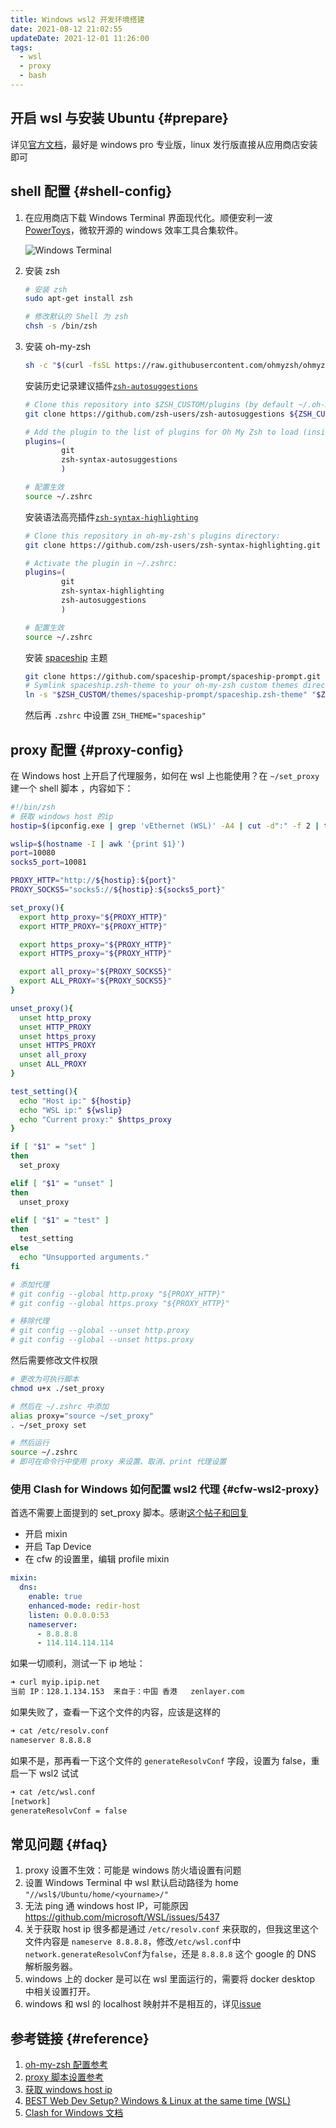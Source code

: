 ```yaml
---
title: Windows wsl2 开发环境搭建
date: 2021-08-12 21:02:55
updateDate: 2021-12-01 11:26:00
tags:
  - wsl
  - proxy
  - bash
---
```


## 开启 wsl 与安装 Ubuntu {#prepare}

详见[官方文档](https://docs.microsoft.com/zh-cn/windows/wsl/install-win10#manual-installation-steps)，最好是 windows pro 专业版，linux 发行版直接从应用商店安装即可

## shell 配置 {#shell-config}

1. 在应用商店下载 Windows Terminal 界面现代化。顺便安利一波 [PowerToys](https://github.com/microsoft/PowerToys)，微软开源的 windows 效率工具合集软件。

   ![Windows Terminal](../../assets/images/windows-terminal.jpg)

2. 安装 zsh

   ```bash
   # 安装 zsh
   sudo apt-get install zsh

   # 修改默认的 Shell 为 zsh
   chsh -s /bin/zsh
   ```

3. 安装 oh-my-zsh

   ```bash
   sh -c "$(curl -fsSL https://raw.githubusercontent.com/ohmyzsh/ohmyzsh/master/tools/install.sh)"
   ```

   安装历史记录建议插件[`zsh-autosuggestions`](https://github.com/zsh-users/zsh-autosuggestions)

   ```bash
   # Clone this repository into $ZSH_CUSTOM/plugins (by default ~/.oh-my-zsh/custom/plugins)
   git clone https://github.com/zsh-users/zsh-autosuggestions ${ZSH_CUSTOM:-~/.oh-my-zsh/custom}/plugins/zsh-autosuggestions

   # Add the plugin to the list of plugins for Oh My Zsh to load (inside ~/.zshrc):
   plugins=(
           git
           zsh-syntax-autosuggestions
           )

   # 配置生效
   source ~/.zshrc
   ```

   安装语法高亮插件[`zsh-syntax-highlighting`](https://github.com/zsh-users/zsh-syntax-highlighting.git)

   ```bash
   # Clone this repository in oh-my-zsh's plugins directory:
   git clone https://github.com/zsh-users/zsh-syntax-highlighting.git ${ZSH_CUSTOM:-~/.oh-my-zsh/custom}/plugins/zsh-syntax-highlighting

   # Activate the plugin in ~/.zshrc:
   plugins=(
           git
           zsh-syntax-highlighting
           zsh-autosuggestions
           )

   # 配置生效
   source ~/.zshrc
   ```

   安装 [spaceship](https://github.com/spaceship-prompt/spaceship-prompt) 主题

   ```bash
   git clone https://github.com/spaceship-prompt/spaceship-prompt.git "$ZSH_CUSTOM/themes/spaceship-prompt" --depth=1
   # Symlink spaceship.zsh-theme to your oh-my-zsh custom themes directory:
   ln -s "$ZSH_CUSTOM/themes/spaceship-prompt/spaceship.zsh-theme" "$ZSH_CUSTOM/themes/spaceship.zsh-theme"
   ```

   然后再 `.zshrc` 中设置 `ZSH_THEME="spaceship"`

## proxy 配置 {#proxy-config}

在 Windows host 上开启了代理服务，如何在 wsl 上也能使用？在 `~/set_proxy`建一个 shell 脚本 ，内容如下：

```bash
#!/bin/zsh
# 获取 windows host 的ip
hostip=$(ipconfig.exe | grep 'vEthernet (WSL)' -A4 | cut -d":" -f 2 | tail -n1 | sed -e 's/\s*//g')

wslip=$(hostname -I | awk '{print $1}')
port=10080
socks5_port=10081

PROXY_HTTP="http://${hostip}:${port}"
PROXY_SOCKS5="socks5://${hostip}:${socks5_port}"

set_proxy(){
  export http_proxy="${PROXY_HTTP}"
  export HTTP_PROXY="${PROXY_HTTP}"

  export https_proxy="${PROXY_HTTP}"
  export HTTPS_proxy="${PROXY_HTTP}"

  export all_proxy="${PROXY_SOCKS5}"
  export ALL_PROXY="${PROXY_SOCKS5}"
}

unset_proxy(){
  unset http_proxy
  unset HTTP_PROXY
  unset https_proxy
  unset HTTPS_PROXY
  unset all_proxy
  unset ALL_PROXY
}

test_setting(){
  echo "Host ip:" ${hostip}
  echo "WSL ip:" ${wslip}
  echo "Current proxy:" $https_proxy
}

if [ "$1" = "set" ]
then
  set_proxy

elif [ "$1" = "unset" ]
then
  unset_proxy

elif [ "$1" = "test" ]
then
  test_setting
else
  echo "Unsupported arguments."
fi

# 添加代理
# git config --global http.proxy "${PROXY_HTTP}"
# git config --global https.proxy "${PROXY_HTTP}"

# 移除代理
# git config --global --unset http.proxy
# git config --global --unset https.proxy
```

然后需要修改文件权限

```bash
# 更改为可执行脚本
chmod u+x ./set_proxy

# 然后在 ~/.zshrc 中添加
alias proxy="source ~/set_proxy"
. ~/set_proxy set

# 然后运行
source ~/.zshrc
# 即可在命令行中使用 proxy 来设置、取消、print 代理设置
```

### 使用 Clash for Windows 如何配置 wsl2 代理 {#cfw-wsl2-proxy}

首选不需要上面提到的 set_proxy 脚本。感谢[这个帖子和回复](https://v2ex.com/t/677083#r_9057511)

- 开启 mixin
- 开启 Tap Device
- 在 cfw 的设置里，编辑 profile mixin

```yml
mixin:
  dns:
    enable: true
    enhanced-mode: redir-host
    listen: 0.0.0.0:53
    nameserver:
      - 8.8.8.8
      - 114.114.114.114
```

如果一切顺利，测试一下 ip 地址：

```bash
➜ curl myip.ipip.net
当前 IP：128.1.134.153  来自于：中国 香港   zenlayer.com
```

如果失败了，查看一下这个文件的内容，应该是这样的

```bash
➜ cat /etc/resolv.conf
nameserver 8.8.8.8
```

如果不是，那再看一下这个文件的 `generateResolvConf` 字段，设置为 false，重启一下 wsl2 试试

```bash
➜ cat /etc/wsl.conf
[network]
generateResolvConf = false
```

## 常见问题 {#faq}

1. proxy 设置不生效：可能是 windows 防火墙设置有问题
2. 设置 Windows Terminal 中 wsl 默认启动路径为 home `"//wsl$/Ubuntu/home/<yourname>/"`
3. 无法 ping 通 windows host IP，可能原因 <https://github.com/microsoft/WSL/issues/5437>
4. 关于获取 host ip 很多都是通过 `/etc/resolv.conf` 来获取的，但我这里这个文件内容是 `nameserve 8.8.8.8`，修改`/etc/wsl.conf`中 `network.generateResolvConf`为`false`，还是 `8.8.8.8` 这个 google 的 DNS 解析服务器。
5. windows 上的 docker 是可以在 wsl 里面运行的，需要将 docker desktop 中相关设置打开。
6. windows 和 wsl 的 localhost 映射并不是相互的，详见[issue](https://github.com/microsoft/WSL/issues/5211#issuecomment-628565569)

## 参考链接 {#reference}

1. [oh-my-zsh 配置参考](https://segmentfault.com/a/1190000021409814)
2. [proxy 脚本设置参考](https://zinglix.xyz/2020/04/18/wsl2-proxy/)
3. [获取 windows host ip](https://pscheit.medium.com/get-the-ip-address-of-the-desktop-windows-host-in-wsl2-7dc61653ad51)
4. [BEST Web Dev Setup? Windows & Linux at the same time (WSL)
   ](https://www.youtube.com/watch?v=-atblwgc63E)
5. [Clash for Windows 文档](https://docs.cfw.lbyczf.com/contents/quickstart.html#%E5%90%AF%E5%8A%A8)